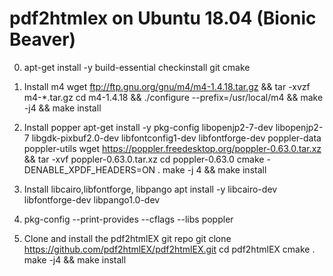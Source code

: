 # pdf2htmlex on Ubuntu 18.04 (Bionic Beaver)

0. apt-get install -y build-essential checkinstall git cmake

1. Install m4
wget ftp://ftp.gnu.org/gnu/m4/m4-1.4.18.tar.gz && tar -xvzf m4-*.tar.gz
cd m4-1.4.18 && ./configure --prefix=/usr/local/m4 && make -j4 && make install

2. Install popper
apt-get install -y  pkg-config libopenjp2-7-dev libopenjp2-7 libgdk-pixbuf2.0-dev libfontconfig1-dev libfontforge-dev poppler-data poppler-utils
wget https://poppler.freedesktop.org/poppler-0.63.0.tar.xz && tar -xvf poppler-0.63.0.tar.xz
cd poppler-0.63.0
cmake -DENABLE_XPDF_HEADERS=ON .
make -j 4 && make install

3. Install libcairo,libfontforge, libpango
apt install -y libcairo-dev libfontforge-dev libpango1.0-dev

4. pkg-config --print-provides --cflags --libs poppler

5. Clone and install the pdf2htmlEX git repo
git clone https://github.com/pdf2htmlEX/pdf2htmlEX.git
cd pdf2htmlEX
cmake . 
make -j4 && make install

